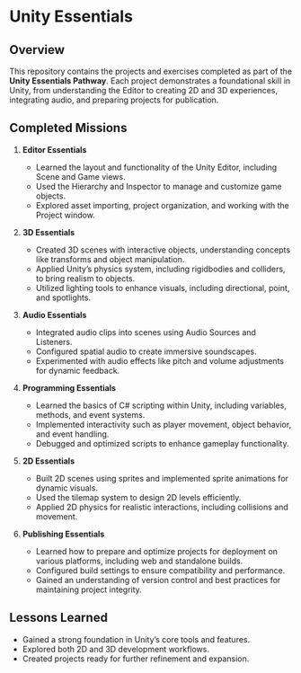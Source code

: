 # Unity Essentials 

## Overview
This repository contains the projects and exercises completed as part of the **Unity Essentials Pathway**. Each project demonstrates a foundational skill in Unity, from understanding the Editor to creating 2D and 3D experiences, integrating audio, and preparing projects for publication.

## Completed Missions

1. **Editor Essentials**  
   - Learned the layout and functionality of the Unity Editor, including Scene and Game views.  
   - Used the Hierarchy and Inspector to manage and customize game objects.  
   - Explored asset importing, project organization, and working with the Project window.  

2. **3D Essentials**  
   - Created 3D scenes with interactive objects, understanding concepts like transforms and object manipulation.  
   - Applied Unity’s physics system, including rigidbodies and colliders, to bring realism to objects.  
   - Utilized lighting tools to enhance visuals, including directional, point, and spotlights.  

3. **Audio Essentials**  
   - Integrated audio clips into scenes using Audio Sources and Listeners.  
   - Configured spatial audio to create immersive soundscapes.  
   - Experimented with audio effects like pitch and volume adjustments for dynamic feedback.  

4. **Programming Essentials**  
   - Learned the basics of C# scripting within Unity, including variables, methods, and event systems.  
   - Implemented interactivity such as player movement, object behavior, and event handling.  
   - Debugged and optimized scripts to enhance gameplay functionality.  

5. **2D Essentials**  
   - Built 2D scenes using sprites and implemented sprite animations for dynamic visuals.  
   - Used the tilemap system to design 2D levels efficiently.  
   - Applied 2D physics for realistic interactions, including collisions and movement.  

6. **Publishing Essentials**  
   - Learned how to prepare and optimize projects for deployment on various platforms, including web and standalone builds.  
   - Configured build settings to ensure compatibility and performance.  
   - Gained an understanding of version control and best practices for maintaining project integrity.  

## Lessons Learned
- Gained a strong foundation in Unity’s core tools and features.
- Explored both 2D and 3D development workflows.
- Created projects ready for further refinement and expansion.
